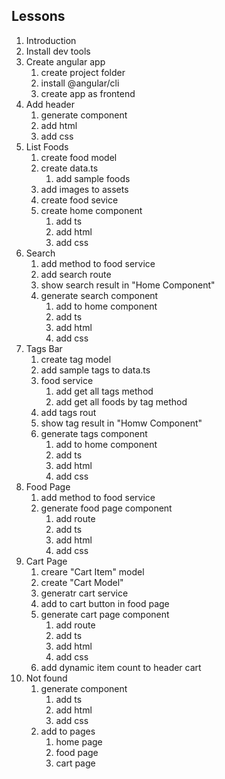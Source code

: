 ## Lessons
1. Introduction
2. Install dev tools
3. Create angular app
    1. create project folder
    2. install @angular/cli
    3. create app as frontend
4. Add header
    1. generate component
    2. add html
    3. add css
5. List Foods
    1. create food model
    2. create data.ts
        1. add sample foods
    3. add images to assets
    4. create food sevice
    5. create home component
        1. add ts
        2. add html
        3. add css
6. Search
    1. add method to food service
    2. add search route
    3. show search result in "Home Component"
    4. generate search component
        1. add to home component
        2. add ts
        3. add html
        4. add css
7. Tags Bar
    1. create tag model
    2. add sample tags to data.ts
    3. food service
        1. add get all tags method
        2. add get all foods by tag method
    4. add tags rout
    5. show tag result in "Homw Component"
    6. generate tags component
        1. add to home component
        2. add ts
        3. add html
        4. add css
8. Food Page
    1. add method to food service
    2. generate food page component
        1. add route
        2. add ts
        3. add html
        4. add css
9. Cart Page
    1. creare "Cart Item" model
    2. create "Cart Model"
    3. generatr cart service
    4. add to cart button in food page
    5. generate cart page component
        1. add route
        2. add ts
        3. add html
        4. add css
    6. add dynamic item count to header cart
10. Not found
    1. generate component
        1. add ts
        2. add html
        3. add css
    2. add to pages
        1. home page
        2. food page
        3. cart page